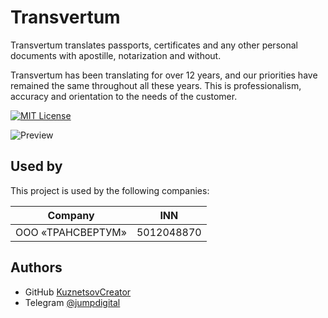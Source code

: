 # Transvertum

Transvertum translates passports, certificates and any other personal documents with apostille, notarization and without.

Transvertum has been translating for over 12 years, and our priorities have remained the same throughout all these years. This is professionalism, accuracy and orientation to the needs of the customer.

[![MIT License](https://img.shields.io/badge/License-MIT-green.svg)](https://choosealicense.com/licenses/mit/)




![Preview](https://github.com/JumpDigitalStudio/JumpDigitalStudio/blob/master/repo-previews/transvertum.png)

## Used by

This project is used by the following companies:

| Company             | INN                                                                |
| ----------------- | ------------------------------------------------------------------ |
| ООО «ТРАНСВЕРТУМ» | 5012048870 |


## Authors

- GitHub [KuznetsovCreator](https://github.com/JumpDigitalStudio)
- Telegram [@jumpdigital](https://t.me/jumpdigital)
